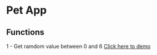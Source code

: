 # Pet App

## Functions

1 - Get ramdom value between 0 and 6 [Click here to demo](https://rumina.github.io/pet-app/)
